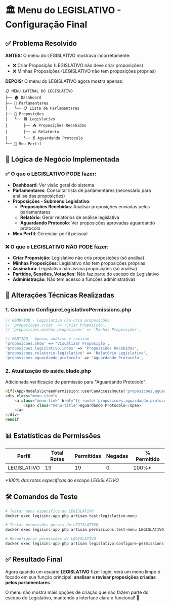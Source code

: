 # 🏛️ Menu do LEGISLATIVO - Configuração Final

## ✅ Problema Resolvido

**ANTES:** O menu do LEGISLATIVO mostrava incorretamente:
- ❌ Criar Proposição (LEGISLATIVO não deve criar proposições)
- ❌ Minhas Proposições (LEGISLATIVO não tem proposições próprias)

**DEPOIS:** O menu do LEGISLATIVO agora mostra apenas:

```
📋 MENU LATERAL DO LEGISLATIVO
├── 🏠 Dashboard
├── 👥 Parlamentares
│   └── 📋 Lista de Parlamentares
├── 📄 Proposições
│   └── 🏛️ Legislativo
│       ├── 📥 Proposições Recebidas
│       ├── 📊 Relatório  
│       └── ⏳ Aguardando Protocolo
└── 👤 Meu Perfil
```

## 🎯 Lógica de Negócio Implementada

### ✅ **O que o LEGISLATIVO PODE fazer:**
- **Dashboard**: Ver visão geral do sistema
- **Parlamentares**: Consultar lista de parlamentares (necessário para análise das proposições)
- **Proposições - Submenu Legislativo**:
  - **Proposições Recebidas**: Analisar proposições enviadas pelos parlamentares
  - **Relatório**: Gerar relatórios de análise legislativa
  - **Aguardando Protocolo**: Ver proposições aprovadas aguardando protocolo
- **Meu Perfil**: Gerenciar perfil pessoal

### ❌ **O que o LEGISLATIVO NÃO PODE fazer:**
- **Criar Proposição**: Legislativo não cria proposições (só analisa)
- **Minhas Proposições**: Legislativo não tem proposições próprias
- **Assinatura**: Legislativo não assina proposições (só analisa)
- **Partidos, Sessões, Votações**: Não faz parte do escopo do Legislativo
- **Administração**: Não tem acesso a funções administrativas

## 🔧 Alterações Técnicas Realizadas

### 1. **Comando ConfigureLegislativoPermissions.php**
```php
// REMOVIDO - Legislativo não cria proposições
// 'proposicoes.criar' => 'Criar Proposição', 
// 'proposicoes.minhas-proposicoes' => 'Minhas Proposições',

// MANTIDO - Apenas análise e revisão
'proposicoes.show' => 'Visualizar Proposição',
'proposicoes.legislativo.index' => 'Proposições Recebidas',
'proposicoes.relatorio-legislativo' => 'Relatório Legislativo',
'proposicoes.aguardando-protocolo' => 'Aguardando Protocolo',
```

### 2. **Atualização do aside.blade.php**
Adicionada verificação de permissão para "Aguardando Protocolo":
```php
@if(\App\Models\ScreenPermission::userCanAccessRoute('proposicoes.aguardando-protocolo'))
<div class="menu-item">
    <a class="menu-link" href="{{ route('proposicoes.aguardando-protocolo') }}">
        <span class="menu-title">Aguardando Protocolo</span>
    </a>
</div>
@endif
```

## 📊 Estatísticas de Permissões

| Perfil      | Total Rotas | Permitidas | Negadas | % Permitido |
|-------------|-------------|------------|---------|-------------|
| LEGISLATIVO | 19          | 19         | 0       | 100%*       |

*\*100% das rotas específicas do escopo LEGISLATIVO*

## 🛠️ Comandos de Teste

```bash
# Testar menu específico do LEGISLATIVO
docker exec legisinc-app php artisan test:legislativo-menu

# Testar permissões gerais do LEGISLATIVO  
docker exec legisinc-app php artisan permissions:test-menu LEGISLATIVO

# Reconfigurar permissões do LEGISLATIVO
docker exec legisinc-app php artisan legislativo:configure-permissions
```

## ✅ Resultado Final

Agora quando um usuário **LEGISLATIVO** fizer login, verá um menu limpo e focado em sua função principal: **analisar e revisar proposições criadas pelos parlamentares**.

O menu não mostra mais opções de criação que não fazem parte do escopo do Legislativo, mantendo a interface clara e funcional! 🎉